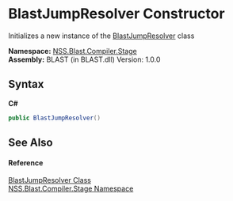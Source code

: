 # BlastJumpResolver Constructor 
 

Initializes a new instance of the <a href="T_NSS_Blast_Compiler_Stage_BlastJumpResolver">BlastJumpResolver</a> class

**Namespace:**&nbsp;<a href="N_NSS_Blast_Compiler_Stage">NSS.Blast.Compiler.Stage</a><br />**Assembly:**&nbsp;BLAST (in BLAST.dll) Version: 1.0.0

## Syntax

**C#**<br />
``` C#
public BlastJumpResolver()
```


## See Also


#### Reference
<a href="T_NSS_Blast_Compiler_Stage_BlastJumpResolver">BlastJumpResolver Class</a><br /><a href="N_NSS_Blast_Compiler_Stage">NSS.Blast.Compiler.Stage Namespace</a><br />